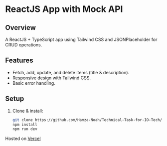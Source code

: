 # ReactJS App with Mock API  

## Overview  
A ReactJS + TypeScript app using Tailwind CSS and JSONPlaceholder for CRUD operations.  

## Features  
- Fetch, add, update, and delete items (title & description).  
- Responsive design with Tailwind CSS.  
- Basic error handling.  

## Setup  
1. Clone & install:  
   ```sh
   git clone https://github.com/Hamza-Noah/Technical-Task-for-IO-Tech/blob/main/README.md && cd Technical-Task-for-IO-Tech  
   npm install
   npm run dev

Hosted on <a href="https://technical-task-for-io-tech.vercel.app/">Vercel</a>
